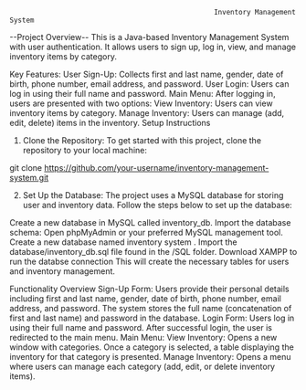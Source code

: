                                                       Inventory Management System
--Project Overview--
This is a Java-based Inventory Management System with user authentication. It allows users to sign up, log in, view, and manage inventory items by category.

Key Features:
User Sign-Up: Collects first and last name, gender, date of birth, phone number, email address, and password.
User Login: Users can log in using their full name and password.
Main Menu: After logging in, users are presented with two options:
View Inventory: Users can view inventory items by category.
Manage Inventory: Users can manage (add, edit, delete) items in the inventory.
Setup Instructions
1. Clone the Repository:
To get started with this project, clone the repository to your local machine:

git clone https://github.com/your-username/inventory-management-system.git

2. Set Up the Database:
The project uses a MySQL database for storing user and inventory data. Follow the steps below to set up the database:

Create a new database in MySQL called inventory_db.
Import the database schema:
Open phpMyAdmin or your preferred MySQL management tool.
Create a new database named inventory system .
Import the database/inventory_db.sql file found in the /SQL folder.
Download XAMPP to run the databse connection 
This will create the necessary tables for users and inventory management.

Functionality Overview
Sign-Up Form:
Users provide their personal details including first and last name, gender, date of birth, phone number, email address, and password.
The system stores the full name (concatenation of first and last name) and password in the database.
Login Form:
Users log in using their full name and password.
After successful login, the user is redirected to the main menu.
Main Menu:
View Inventory: Opens a new window with categories. Once a category is selected, a table displaying the inventory for that category is presented.
Manage Inventory: Opens a menu where users can manage each category (add, edit, or delete inventory items).

